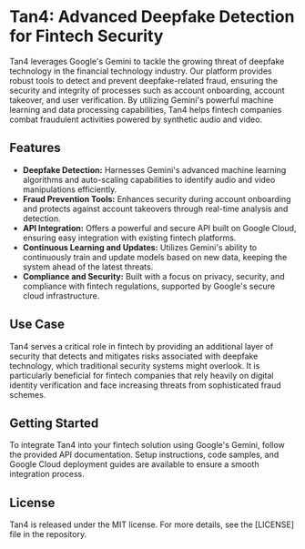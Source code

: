# Tan4: Advanced Deepfake Detection for Fintech Security

Tan4 leverages Google's Gemini to tackle the growing threat of deepfake technology in the financial technology industry. Our platform provides robust tools to detect and prevent deepfake-related fraud, ensuring the security and integrity of processes such as account onboarding, account takeover, and user verification. By utilizing Gemini's powerful machine learning and data processing capabilities, Tan4 helps fintech companies combat fraudulent activities powered by synthetic audio and video.

## Features
- **Deepfake Detection:** Harnesses Gemini's advanced machine learning algorithms and auto-scaling capabilities to identify audio and video manipulations efficiently.
- **Fraud Prevention Tools:** Enhances security during account onboarding and protects against account takeovers through real-time analysis and detection.
- **API Integration:** Offers a powerful and secure API built on Google Cloud, ensuring easy integration with existing fintech platforms.
- **Continuous Learning and Updates:** Utilizes Gemini's ability to continuously train and update models based on new data, keeping the system ahead of the latest threats.
- **Compliance and Security:** Built with a focus on privacy, security, and compliance with fintech regulations, supported by Google's secure cloud infrastructure.

## Use Case
Tan4 serves a critical role in fintech by providing an additional layer of security that detects and mitigates risks associated with deepfake technology, which traditional security systems might overlook. It is particularly beneficial for fintech companies that rely heavily on digital identity verification and face increasing threats from sophisticated fraud schemes.

## Getting Started
To integrate Tan4 into your fintech solution using Google's Gemini, follow the provided API documentation. Setup instructions, code samples, and Google Cloud deployment guides are available to ensure a smooth integration process.

## License
Tan4 is released under the MIT license. For more details, see the [LICENSE] file in the repository.
